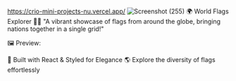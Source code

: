
https://crio-mini-projects-nu.vercel.app/
![Screenshot (255)](https://github.com/user-attachments/assets/c67cf99b-8915-4711-b7a3-e7d6e5395e74)
🌍 World Flags Explorer 🏳️‍🌈
"A vibrant showcase of flags from around the globe, bringing nations together in a single grid!"

🖼️ Preview:

🚀 Built with React & Styled for Elegance
🌎 Explore the diversity of flags effortlessly
